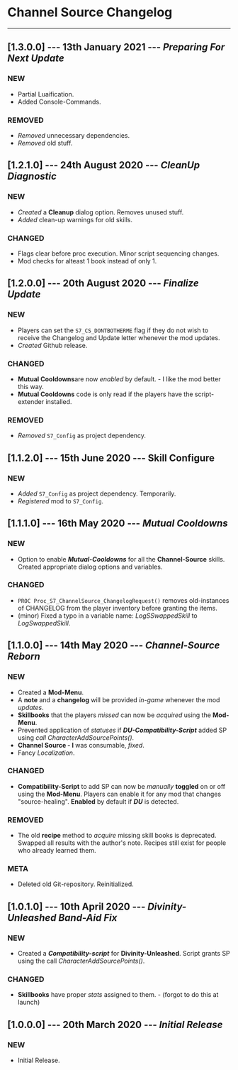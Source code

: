# Channel Source Changelog

---

## [1.3.0.0] --- 13th January 2021 --- **_Preparing For Next Update_**

### NEW

- Partial Luaification.
- Added Console-Commands.

### REMOVED

- _Removed_ unnecessary dependencies.
- _Removed_ old stuff.

## [1.2.1.0] --- 24th August 2020 --- **_CleanUp Diagnostic_**

### NEW

- _Created_ a **Cleanup** dialog option. Removes unused stuff.
- _Added_ clean-up warnings for old skills.

### CHANGED

- Flags clear before proc execution. Minor script sequencing changes.
- Mod checks for alteast 1 book instead of only 1.

## [1.2.0.0] --- 20th August 2020 --- **_Finalize Update_**

### NEW

- Players can set the `S7_CS_DONTBOTHERME` flag if they do not wish to receive the Changelog and Update letter whenever the mod updates.
- _Created_ Github release.

### CHANGED

- **Mutual Cooldowns**are now _enabled_ by default. - I like the mod better this way.
- **Mutual Cooldowns** code is only read if the players have the script-extender installed.

### REMOVED

- _Removed_ `S7_Config` as project dependency.

## [1.1.2.0] --- 15th June 2020 --- **Skill Configure**

### NEW

- _Added_ `S7_Config` as project dependency. Temporarily.
- _Registered_ mod to `S7_Config`.

## [1.1.1.0] --- 16th May 2020 --- **_Mutual Cooldowns_**

### NEW

- Option to enable **_Mutual-Cooldowns_** for all the **Channel-Source** skills. Created appropriate dialog options and variables.

### CHANGED

- `PROC Proc_S7_ChannelSource_ChangelogRequest()` removes old-instances of CHANGELOG from the player inventory before granting the items.
- (minor) Fixed a typo in a variable name: _LogSSwappedSkill_ to _LogSwappedSkill_.

## [1.1.0.0] --- 14th May 2020 --- **_Channel-Source Reborn_**

### NEW

- Created a **Mod-Menu**.
- A **note** and a **changelog** will be provided _in-game_ whenever the mod _updates_.
- **Skillbooks** that the players _missed_ can now be _acquired_ using the **Mod-Menu**.
- Prevented application of _statuses_ if **_DU-Compatibility-Script_** added SP using _call CharacterAddSourcePoints()_.
- **Channel Source - I** was consumable, _fixed_.
- Fancy _Localization_.

### CHANGED

- **Compatibility-Script** to add SP can now be _manually_ **toggled** on or off using the **Mod-Menu**. Players can enable it for any mod that changes "source-healing". **Enabled** by default if **_DU_** is detected.

### REMOVED

- The old **recipe** method to _acquire_ missing skill books is deprecated. Swapped all results with the author's note. Recipes still exist for people who already learned them.

### META

- Deleted old Git-repository. Reinitialized.

## [1.0.1.0] --- 10th April 2020 --- **_Divinity-Unleashed Band-Aid Fix_**

### NEW

- Created a **_Compatibility-script_** for **Divinity-Unleashed**. Script grants SP using the call _CharacterAddSourcePoints()_.

### CHANGED

- **Skillbooks** have proper _stats_ assigned to them. - (forgot to do this at launch)

## [1.0.0.0] --- 20th March 2020 --- **_Initial Release_**

### NEW

- Initial Release.
